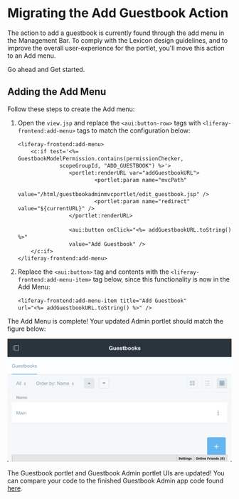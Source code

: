 # Migrating the Add Guestbook Action [](id=migrating-the-add-guestbook-action)

The action to add a guestbook is currently found through the add menu in the 
Management Bar. To comply with the Lexicon design guidelines, and to improve the 
overall user-experience for the portlet, you'll move this action to an Add menu.

Go ahead and Get started.

## Adding the Add Menu [](id=adding-the-add-menu)

Follow these steps to create the Add menu:

1.  Open the `view.jsp` and replace the `<aui:button-row>` tags with 
    `<liferay-frontend:add-menu>` tags to match the configuration below:

        <liferay-frontend:add-menu>
            <c:if test='<%= GuestbookModelPermission.contains(permissionChecker,
                     scopeGroupId, "ADD_GUESTBOOK") %>'>
                        <portlet:renderURL var="addGuestbookURL">
                                <portlet:param name="mvcPath"
                                        value="/html/guestbookadminmvcportlet/edit_guestbook.jsp" />
                                <portlet:param name="redirect" value="${currentURL}" />
                        </portlet:renderURL>

                        <aui:button onClick="<%= addGuestbookURL.toString() %>" 
                        value="Add Guestbook" />
            </c:if>
        </liferay-frontend:add-menu>
        
2.  Replace the `<aui:button>` tag and contents with the 
    `<liferay-frontend:add-menu-item>` tag below, since this functionality 
    is now in the Add Menu:
  
        <liferay-frontend:add-menu-item title="Add Guestbook" 
        url="<%= addGuestbookURL.toString() %>" />
        
The Add Menu is complete! Your updated Admin portlet should match the figure 
below:

![Figure 1: The Add Menu keeps the UI clean and clear.](../../../../images/admin-app-completed.png)

The Guestbook portlet and Guestbook Admin portlet UIs are updated! You can 
compare your code to the finished Guestbook Admin app code found [here](https://github.com/liferay/liferay-docs/tree/master/develop/learning-paths/mvc/code/guestbook-ui-complete/guestbook).
